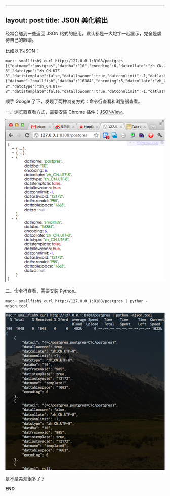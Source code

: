 
---
layout: post
title: JSON 美化输出
---

经常会碰到一些返回 JSON 格式的应用，默认都是一大坨字一起显示，完全是虐待自己的眼睛。

比如以下JSON：

    mac:~ smallfish$ curl http://127.0.0.1:8108/postgres
    [{"datname":"postgres","datdba":"10","encoding":6,"datcollate":"zh_CN.UTF-8","datctype":"zh_CN.UTF-8","datistemplate":false,"datallowconn":true,"datconnlimit":-1,"datlastsysoid":"12172","datfrozenxid":"985","dattablespace":"1663","datacl":null},{"datname":"smallfish","datdba":"16384","encoding":6,"datcollate":"zh_CN.UTF-8","datctype":"zh_CN.UTF-8","datistemplate":false,"datallowconn":true,"datconnlimit":-1,"datlastsysoid":"12172","datfrozenxid":"985","dattablespace":"1663","datacl":null}]

顺手 Google 了下，发现了两种浏览方式：命令行查看和浏览器查看。

一、浏览器查看方式，需要安装 Chrome 插件：[JSONView](https://chrome.google.com/webstore/detail/chklaanhfefbnpoihckbnefhakgolnmc)。

![](images/chrome-jsonview.png)

二、命令行查看，需要安装 Python。

    mac:~ smallfish$ curl http://127.0.0.1:8108/postgres | python -mjson.tool 

![](images/python-json-format.png)

是不是美观很多了？

__END__
